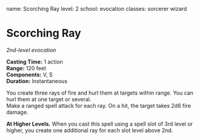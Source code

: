 name: Scorching Ray level: 2 school: evocation classes: sorcerer wizard

# Scorching Ray
_2nd-level evocation_

**Casting Time:** 1 action    
**Range:** 120 feet    
**Components:** V, S    
**Duration:** Instantaneous

You create three rays of fire and hurl them at targets within range. You can hurl them at one target or several.    
Make a ranged spell attack for each ray. On a hit, the target takes 2d6 fire damage.

**At Higher Levels.** When you cast this spell using a spell slot of 3rd level or higher, you create one additional ray for each slot level above 2nd. 